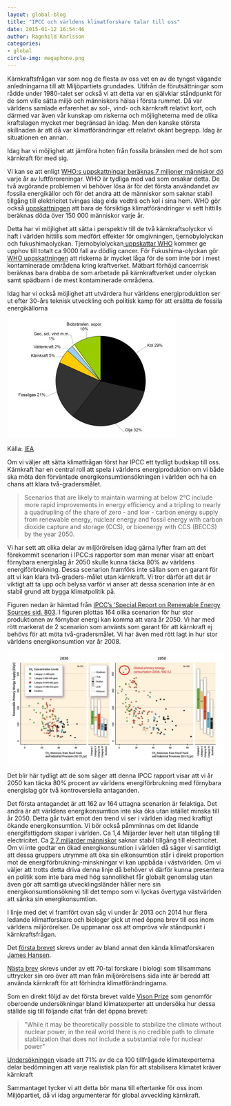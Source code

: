```yaml
---
layout: global-blog
title: "IPCC och världens klimatforskare talar till oss"
date: 2015-01-12 16:54:46
author: Ragnhild Karlsson
categories:
- global
circle-img: megaphone.png
---
```


Kärnkraftsfrågan var som nog de flesta av oss vet en av de tyngst vägande anledningarna till att Miljöpartiets grundades. Utifrån de förutsättningar som rådde under 1980-talet ser också vi att detta var en självklar ståndpunkt för de som ville sätta miljö och människors hälsa i första rummet. Då var världens samlade erfarenhet av sol-, vind- och kärnkraft relativt kort, och därmed var även vår kunskap om riskerna och möjligheterna med de olika kraftslagen mycket mer begränsad än idag. Men den kanske största skillnaden är att då var klimatförändringar ett relativt okänt begrepp. Idag är situationen en annan.

Idag har vi möjlighet att jämföra hoten från fossila bränslen med de hot som kärnkraft för med sig. 

Vi kan se att enligt <a href="http://www.who.int/mediacentre/news/releases/2014/air-pollution/en/" target="_blanc">WHO:s uppskattningar beräknas 7 miljoner människor dö</a> varje år av luftföroreningar. WHO är tydliga med vad som orsakar detta. De två avgörande problemen vi behöver lösa är för det första användandet av fossila energikällor och för det andra att de människor som saknar stabil tillgång till elektricitet tvingas idag elda vedträ och kol i sina hem. WHO gör också <a href="http://www.who.int/heli/risks/climate/climatechange/en/" target="_blanc">uppskattningen</a> att bara de försiktiga klimatförändringar vi sett hittills beräknas döda över 150 000 människor varje år. 

Detta har vi möjlighet att sätta i perspektiv till de två kärnkraftsolyckor vi haft i världen hittills som medfört effekter för omgivningen, tjernobylolyckan och fukushimaolyckan. Tjernobylolyckan<a href="http://www.who.int/ionizing_radiation/chernobyl/backgrounder/en/"> uppskattar WHO</a> kommer ge upphov till totalt ca 9000 fall av dödlig cancer. För Fukushima-olyckan gör <a href="www.who.int/mediacentre/news/releases/2013/fukushima_report_20130228/en/">WHO uppskattningen</a> att riskerna är mycket låga för de som inte bor i mest kontaminerade områdena kring kraftverket. Mätbart förhöjd cancerrisk beräknas bara drabba de som arbetade på kärnkraftverket under olyckan samt spädbarn i de mest kontaminerade områdena.

Idag har vi också möjlighet att utvärdera hur världens energiproduktion ser ut efter 30-års teknisk utveckling och politisk kamp för att ersätta de fossila energikällorna
<div>
<img class="img-responsive blog-img" src= "/assets/img/global/world-energi.jpg">
<p class="img-text">Källa: <a href="http://www.iea.org/statistics/statisticssearch/report/?country=WORLD&product=balances&year=2011">IEA</a><p>
</div>

Om vi väljer att sätta klimatfrågan först har IPCC ett tydligt budskap till oss. Kärnkraft har en central roll att spela i världens energiproduktion om vi både ska möta den förväntade energikonsumtionsökningen i världen och ha en chans att klara två-gradersmålet.
<blockquote>
Scenarios that are likely to maintain warming at below 2°C include more rapid improvements in energy efficiency and a tripling to nearly a quadrupling of the share of zero - and low - carbon energy supply from renewable energy,
nuclear energy and fossil energy with carbon dioxide capture and storage (CCS), or bioenergy with CCS (BECCS) by the year 2050.
</blockquote>

<p>Vi har sett att olika delar av miljörörelsen idag gärna lyfter fram att det förekommit scenarion i IPCC:s rapporter som man menar visar att enbart förnybara energislag år 2050 skulle kunna täcka 80% av världens energiförbrukning. Dessa scenarion framförs inte sällan som en garant för att vi kan klara två-graders-målet utan kärnkraft. Vi tror därför att det är viktigt att ta upp och belysa varför vi anser att dessa scenarion inte är en stabil grund att bygga klimatpolitik på.</p>

<p>Figuren nedan är hämtad från  <a href="/assets/files/SRREN_fullReport.pdf">IPCC’s ‘Special Report on Renewable Energy Sources sid. 803</a>. I figuren plottas 164 olika scenarion för hur stor produktionen av förnybar energi kan komma att vara år 2050. Vi har med rött markerat de 2 scenarion som använts som garant för att kärnkraft ej behövs för att möta två-gradersmålet. Vi har även med rött lagt in hur stor världens energikonsumtion var år 2008.</p>
<img class="img-responsive blog-img" src= "/assets/img/global/164_scenarios_IPCC.jpg">

<p>Det blir här tydligt att de som säger att denna IPCC rapport visar att vi år 2050 kan täcka 80% procent av världens energiförbrukning med förnybara energislag gör två kontroversiella antaganden.</p>

<p>Det första antagandet är att 162 av 164 uttagna scenarion är felaktiga. Det andra är att världens energikonsumtion inte ska öka utan istället minska till år 2050. Detta går tvärt emot den trend vi ser i världen idag med kraftigt ökande energikonsumtion. Vi bör också påmminnas om det lidande energifattigdom skapar i världen. Ca 1,4 Miljarder lever helt utan tillgång till electricitet. Ca <a href="http://www.worldenergyoutlook.org/resources/energydevelopment/energyaccessdatabase/#d.en.8609">2,7 miljarder människor</a> saknar stabil tillgång till electricitet. Om vi inte godtar en ökad energikonsumtion i världen då säger vi samtidigt att dessa gruppers utrymme att öka sin elkonsumtion står i direkt proportion mot de energiförbrukning-minskningar vi kan uppbåda i västvärlden. Om vi väljer att trotts detta driva denna linje då behöver vi därför kunna presentera en politik som inte bara med hög sannolikhet får globalt genomslag utan även gör att samtliga utvecklingsländer håller nere sin energikonsumtionsökning till det tempo som vi lyckas övertyga västvärlden att sänka sin energikonsumtion.

<p>I linje med det vi framfört ovan såg vi under år 2013 och 2014 hur flera ledande klimatforskare och biologer gick ut med öppna brev till oss inom världens miljörörelser. De uppmanar oss att ompröva vår ståndpunkt i kärnkraftsfrågan.</p>

<p>Det <a href="http://edition.cnn.com/2013/11/03/world/nuclear-energy-climate-change-scientists-letter/index.html
" target="_blanc">första brevet</a> skrevs under av bland annat den kända klimatforskaren <a href="http://en.wikipedia.org/wiki/James_Hansen" target="_blanc
">James Hansen</a>.</p>

<p><a href="http://bravenewclimate.com/2014/12/15/an-open-letter-to-environmentalists-on-nuclear-energy/" target="_blanc">Nästa brev</a> skrevs under av ett 70-tal forskare i biologi som tillsammans uttrycker sin oro över att man från miljörörelsens sida inte är beredd att använda kärnkraft för att förhindra klimatförändringarna.</p>

<p>Som en direkt följd av det första brevet valde <a href="http://poll.visionprize.com/" target="_blanc">Vison Prize</a> som genomför oberoende undersökningar bland klimatexperter att undersöka hur dessa ställde sig till följande citat från det öppna brevet:</p>

<blockquote>"While it may be theoretically possible to stabilize the climate without nuclear power, in the real world there is no credible path to climate stabilization that does not include a substantial role for nuclear power"</blockquote>

<p><a href="http://poll.visionprize.com/#nuclear-power-is-a-critical-part-of-a-solution" target="_blanc">Undersökningen</a> visade att 71% av de ca 100 tillfrågade klimatexperterna delar bedömningen att varje realistisk plan för att stabilisera klimatet kräver kärnkraft</p>

<p>Sammantaget tycker vi att detta bör mana till eftertanke för oss inom Miljöpartiet, då vi idag argumenterar för global avveckling kärnkraft.</p>